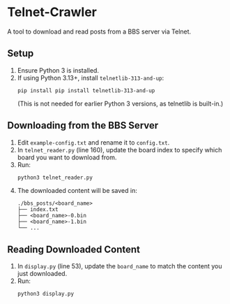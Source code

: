 # Telnet-Crawler  
A tool to download and read posts from a BBS server via Telnet.  

## Setup
1. Ensure Python 3 is installed.
2. If using Python 3.13+, install `telnetlib-313-and-up`:
   ```
   pip install pip install telnetlib-313-and-up
   ```
   (This is not needed for earlier Python 3 versions, as telnetlib is built-in.)

## Downloading from the BBS Server  
1. Edit `example-config.txt` and rename it to `config.txt`.  
2. In `telnet_reader.py` (line 160), update the board index to specify which board you want to download from.  
3. Run:  
   ```sh
   python3 telnet_reader.py
   ```
4. The downloaded content will be saved in:  
   ```
   ./bbs_posts/<board_name>
   ├── index.txt
   ├── <board_name>-0.bin
   ├── <board_name>-1.bin
   └── ...
   ```

## Reading Downloaded Content  
1. In `display.py` (line 53), update the `board_name` to match the content you just downloaded.  
2. Run:  
   ```sh
   python3 display.py
   ```